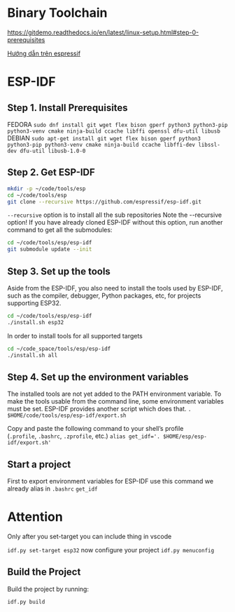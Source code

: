 # Binary Toolchain
https://gitdemo.readthedocs.io/en/latest/linux-setup.html#step-0-prerequisites

[ Hướng dẫn trên espressif](https://docs.espressif.com/projects/esp-idf/en/latest/esp32/get-started/linux-macos-setup.html#get-started-set-up-env)


# ESP-IDF
## Step 1. Install Prerequisites

FEDORA
`sudo dnf install git wget flex bison gperf python3 python3-pip python3-venv cmake ninja-build ccache libffi openssl dfu-util libusb`
DEBIAN
`sudo apt-get install git wget flex bison gperf python3 python3-pip python3-venv cmake ninja-build ccache libffi-dev libssl-dev dfu-util libusb-1.0-0`

## Step 2. Get ESP-IDF

```bash
mkdir -p ~/code/tools/esp
cd ~/code/tools/esp
git clone --recursive https://github.com/espressif/esp-idf.git
```
`--recursive` option is to install all the sub repositories
Note the --recursive option! If you have already cloned ESP-IDF without this option, run another command to get all the submodules:
```bash
cd ~/code/tools/esp/esp-idf
git submodule update --init
```

## Step 3. Set up the tools

Aside from the ESP-IDF, you also need to install the tools used by ESP-IDF, such as the compiler, debugger, Python packages, etc, for projects supporting ESP32.
```bash
cd ~/code/tools/esp/esp-idf
./install.sh esp32
```
In order to install tools for all supported targets
```bash
cd ~/code_space/tools/esp/esp-idf
./install.sh all
```

## Step 4. Set up the environment variables

The installed tools are not yet added to the PATH environment variable. To make the tools usable from the command line, some environment variables must be set. ESP-IDF provides another script which does that.
`. $HOME/code/tools/esp/esp-idf/export.sh`

Copy and paste the following command to your shell’s profile (`.profile`, `.bashrc`, `.zprofile`, etc.)
`alias get_idf='. $HOME/esp/esp-idf/export.sh'`

## Start a project
First to export  environment variables for ESP-IDF use this command we already alias in `.bashrc`
`get_idf`

# Attention
Only after you set-target you can include thing in vscode

`idf.py set-target esp32`
now configure your project
`idf.py menuconfig`



## Build the Project
Build the project by running:

`idf.py build`

